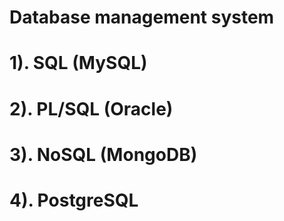 # Database management system 
# 1). SQL (MySQL)
# 2). PL/SQL (Oracle)
# 3). NoSQL (MongoDB)
# 4). PostgreSQL 
